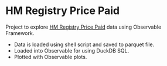 # HM Registry Price Paid

Project to explore [HM Registry Price Paid](https://www.gov.uk/government/statistical-data-sets/price-paid-data-downloads) data using Observable Framework. 


- Data is loaded using shell script and saved to parquet file. 
- Loaded into Observable for using DuckDB SQL. 
- Plotted with Observable plots.
